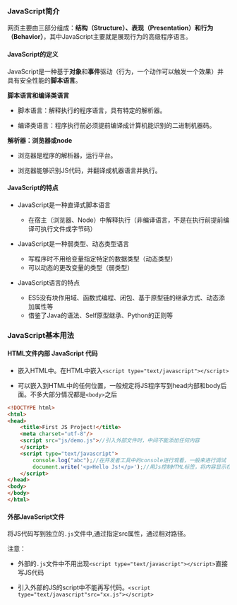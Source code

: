 ### JavaScript简介

网页主要由三部分组成：**结构（Structure）、表现（Presentation）和行为（Behavior）**，其中JavaScript主要就是展现行为的高级程序语言。

#### JavaScript的定义

JavaScript是一种基于**对象**和**事件**驱动（行为，一个动作可以触发一个效果）并具有安全性能的**脚本语言**。

**脚本语言和编译类语言**

+ 脚本语言：解释执行的程序语言，具有特定的解析器。


+ 编译类语言：程序执行前必须提前编译成计算机能识别的二进制机器码。

**解析器：浏览器或node**

+ 浏览器是程序的解析器，运行平台。


+ 浏览器能够识别JS代码，并翻译成机器语言并执行。

#### JavaScript的特点

+ JavaScript是一种直译式脚本语言
  + 在宿主（浏览器、Node）中解释执行（非编译语言，不是在执行前提前编译可执行文件或字节码）


+ JavaScript是一种弱类型、动态类型语言
  + 写程序时不用给变量指定特定的数据类型（动态类型）
  + 可以动态的更改变量的类型（弱类型）


+ JavaScript语言的特点
  + ES5没有块作用域、函数式编程、闭包、基于原型链的继承方式、动态添加属性等
  + 借鉴了Java的语法、Self原型继承、Python的正则等

### JavaScript基本用法

#### HTML文件内部 JavaScript 代码

+ 嵌入HTML中。在HTML中嵌入`<script type="text/javascript"></script>`


+ 可以嵌入到HTML中的任何位置，一般规定将JS程序写到head内部和body后面。不多大部分情况都是`<body>`之后

```html
<!DOCTYPE html>
<html>
<head>
	<title>First JS Project!</title>
	<meta charset="utf-8"/>
	<script src="js/demo.js">//引入外部文件时，中间不能添加任何内容
	</script>
	<script type="text/javascript">
		console.log("abc");//在开发者工具中的console进行观看，一般来进行调试
		document.write('<p>Hello Js!</p>');//用Js控制HTML标签，将内容显示在html中。
	</script>
</head>
<body>
</body>
</html>
```

#### 外部JavaScript文件

将JS代码写到独立的`.js`文件中,通过指定src属性，通过相对路径。

注意：

+ 外部的`.js`文件中不用出现`<script type="text/javascript"></script>`直接写JS代码


+ 引入外部的JS的script中不能再写代码。`<script type="text/javascript"src="xx.js"></script>`

